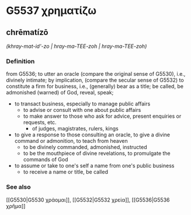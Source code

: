 # G5537 χρηματίζω

## chrēmatízō

_(khray-mat-id'-zo | hray-ma-TEE-zoh | hray-ma-TEE-zoh)_

### Definition

from G5536; to utter an oracle (compare the original sense of G5530), i.e., divinely intimate; by implication, (compare the secular sense of G5532) to constitute a firm for business, i.e., (generally) bear as a title; be called, be admonished (warned) of God, reveal, speak; 

- to transact business, especially to manage public affairs
  - to advise or consult with one about public affairs
  - to make answer to those who ask for advice, present enquiries or requests, etc.
    - of judges, magistrates, rulers, kings
- to give a response to those consulting an oracle, to give a divine command or admonition, to teach from heaven
  - to be divinely commanded, admonished, instructed
  - to be the mouthpiece of divine revelations, to promulgate the commands of God
- to assume or take to one's self a name from one's public business
  - to receive a name or title, be called

### See also

[[G5530|G5530 χράομαι]], [[G5532|G5532 χρεία]], [[G5536|G5536 χρῆμα]]
